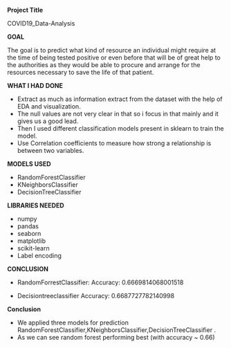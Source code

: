 **Project Title**

COVID19_Data-Analysis


**GOAL**

The goal is to predict what kind of resource an individual might require at the time of being tested positive or even before that will be of great help to the authorities as they would be able to procure and arrange for the resources necessary to save the life of that patient.


**WHAT I HAD DONE**

- Extract as much as information extract from the dataset with the help of EDA and visualization.
- The null values are not very clear in that so i focus in that mainly and it gives us a good lead.
- Then I used different classification models present in sklearn to train the model.
- Use Correlation coefficients to measure how strong a relationship is between two variables.

**MODELS USED**

- RandomForestClassifier
- KNeighborsClassifier
- DecisionTreeClassifier

**LIBRARIES NEEDED**

- numpy
- pandas
- seaborn
- matplotlib
- scikit-learn
- Label encoding

**CONCLUSION**
- RandomForrestClassifier:
Accuracy: 0.6669814068001518

- Decisiontreeclassifier
Accuracy: 0.6687727782140998

**Conclusion**

- We applied three models for prediction RandomForestClassifier,KNeighborsClassifier,DecisionTreeClassifier
.
- As we can see random forest performing best (with accuracy ~ 0.66)
